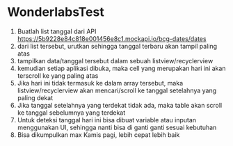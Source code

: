 # WonderlabsTest

1. Buatlah list tanggal dari API https://5b9228e84c818e001456e8c1.mockapi.io/bcg-dates/dates 
2. dari list tersebut, urutkan sehingga tanggal terbaru akan tampil paling atas 
3. tampilkan data/tanggal tersebut dalam sebuah listview/recyclerview  
4. kemudian setiap aplikasi dibuka, maka cell yang merupakan hari ini akan terscroll ke yang paling atas 
5. Jika hari ini tidak termasuk ke dalam array tersebut, maka listview/recyclerview akan mencari/scroll ke tanggal setelahnya yang paling dekat 
6. Jika tanggal setelahnya yang terdekat tidak ada, maka table akan scroll ke tanggal sebelumnya yang terdekat 
7. Untuk deteksi tanggal hari ini bisa dibuat variable atau inputan menggunakan UI, sehingga nanti bisa di ganti ganti sesuai kebutuhan 
8. Bisa dikumpulkan max Kamis pagi, lebih cepat lebih baik
